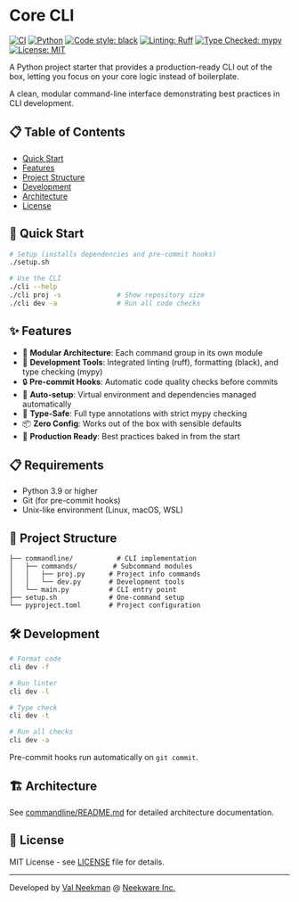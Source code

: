 # Core CLI

[![CI](https://github.com/neekware/CoreCLI/actions/workflows/test.yml/badge.svg)](https://github.com/neekware/CoreCLI/actions/workflows/test.yml)
[![Python](https://img.shields.io/badge/python-3.9%2B-blue.svg)](https://www.python.org/downloads/)
[![Code style: black](https://img.shields.io/badge/code%20style-black-000000.svg)](https://github.com/psf/black)
[![Linting: Ruff](https://img.shields.io/endpoint?url=https://raw.githubusercontent.com/charliermarsh/ruff/main/assets/badge/v2.json)](https://github.com/astral-sh/ruff)
[![Type Checked: mypy](https://img.shields.io/badge/type%20checked-mypy-blue)](https://github.com/python/mypy)
[![License: MIT](https://img.shields.io/badge/License-MIT-yellow.svg)](https://opensource.org/licenses/MIT)

A Python project starter that provides a production-ready CLI out of the box, letting you focus on your core logic instead of boilerplate.

A clean, modular command-line interface demonstrating best practices in CLI development.

## 📋 Table of Contents

- [Quick Start](#-quick-start)
- [Features](#-features)
- [Project Structure](#-project-structure)
- [Development](#-development)
- [Architecture](#-architecture)
- [License](#-license)

## 🚀 Quick Start

```bash
# Setup (installs dependencies and pre-commit hooks)
./setup.sh

# Use the CLI
./cli --help
./cli proj -s              # Show repository size
./cli dev -a               # Run all code checks
```

## ✨ Features

- 🧩 **Modular Architecture**: Each command group in its own module
- 🔧 **Development Tools**: Integrated linting (ruff), formatting (black), and type checking (mypy)
- 🔒 **Pre-commit Hooks**: Automatic code quality checks before commits
- 🎯 **Auto-setup**: Virtual environment and dependencies managed automatically
- 🐍 **Type-Safe**: Full type annotations with strict mypy checking
- 📦 **Zero Config**: Works out of the box with sensible defaults
- 🚀 **Production Ready**: Best practices baked in from the start

## 📋 Requirements

- Python 3.9 or higher
- Git (for pre-commit hooks)
- Unix-like environment (Linux, macOS, WSL)

## 📁 Project Structure

```
├── commandline/           # CLI implementation
│   ├── commands/         # Subcommand modules
│   │   ├── proj.py      # Project info commands
│   │   └── dev.py       # Development tools
│   └── main.py          # CLI entry point
├── setup.sh             # One-command setup
└── pyproject.toml       # Project configuration
```

## 🛠️ Development

```bash
# Format code
cli dev -f

# Run linter
cli dev -l

# Type check
cli dev -t

# Run all checks
cli dev -a
```

Pre-commit hooks run automatically on `git commit`.

## 🏗️ Architecture

See [commandline/README.md](commandline/README.md) for detailed architecture documentation.

## 📄 License

MIT License - see [LICENSE](LICENSE) file for details.

---

Developed by [Val Neekman](https://github.com/un33k) @ [Neekware Inc.](https://neekware.com)